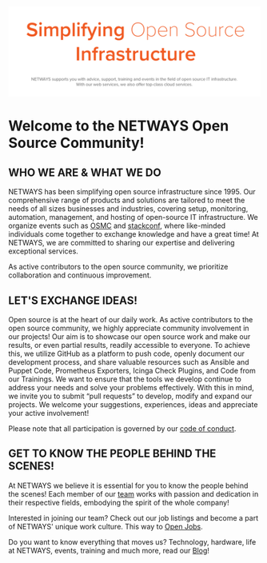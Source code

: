 ![NETWAYS Banner](https://raw.githubusercontent.com/NETWAYS/.github/main/profile/netways_banner_wide.png)

# Welcome to the NETWAYS Open Source Community!

## WHO WE ARE & WHAT WE DO

NETWAYS has been simplifying open source infrastructure since 1995. Our comprehensive range of products and solutions are tailored to meet the needs of all sizes businesses and industries, covering setup, monitoring, automation, management, and hosting of open-source IT infrastructure. We organize events such as [OSMC](https://osmc.de) and [stackconf](https://stackconf.eu/), where like-minded individuals come together to exchange knowledge and have a great time! At NETWAYS, we are committed to sharing our expertise and delivering exceptional services.

As active contributors to the open source community, we prioritize collaboration and continuous improvement.

## LET'S EXCHANGE IDEAS!

Open source is at the heart of our daily work. As active contributors to the open source community, we highly appreciate community involvement in our projects! Our aim is to showcase our open source work and make our results, or even partial results, readily accessible to everyone. To achieve this, we utilize GitHub as a platform to push code, openly document our development process, and share valuable resources such as Ansible and Puppet Code, Prometheus Exporters, Icinga Check Plugins, and Code from our Trainings. We want to ensure that the tools we develop continue to address your needs and solve your problems effectively. With this in mind, we invite you to submit “pull requests” to develop, modify and expand our projects. We welcome your suggestions, experiences, ideas and appreciate your active involvement!

Please note that all participation is governed by our [code of conduct](https://www.netways.de/en/code-of-conduct/).

## GET TO KNOW THE PEOPLE BEHIND THE SCENES!

At NETWAYS we believe it is essential for you to know the people behind the scenes! Each member of our [team](https://www.netways.de/en/netways/team/) works with passion and dedication in their respective fields, embodying the spirit of the whole company!

Interested in joining our team? Check out our job listings and become a part of NETWAYS' unique work culture. This way to [Open Jobs](https://www.netways.de/en/netways/jobs/).

Do you want to know everything that moves us? Technology, hardware, life at NETWAYS, events, training and much more, read our [Blog](https://www.netways.de/blog/)!
